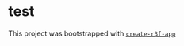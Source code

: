 # test

This project was bootstrapped with [`create-r3f-app`](https://github.com/utsuboco/create-r3f-app)
